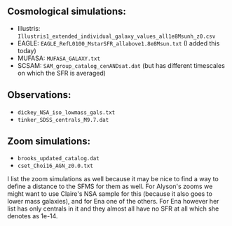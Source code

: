## Cosmological simulations:
- Illustris: `Illustris1_extended_individual_galaxy_values_all1e8Msunh_z0.csv`
- EAGLE: `EAGLE_RefL0100_MstarSFR_allabove1.8e8Msun.txt` (I added this today)
- MUFASA: `MUFASA_GALAXY.txt`
- SCSAM: `SAM_group_catalog_cenANDsat.dat` (but has different timescales on which the SFR is averaged)

## Observations:
- `dickey_NSA_iso_lowmass_gals.txt`
- `tinker_SDSS_centrals_M9.7.dat`

## Zoom simulations:
- `brooks_updated_catalog.dat`
- `cset_Choi16_AGN_z0.0.txt`

I list the zoom simulations as well because it may be nice to find a way to define a distance to the SFMS for them as well. For Alyson's zooms we might want to use Claire's NSA sample for this (because it also goes to lower mass galaxies), and for Ena one of the others. For Ena however her list has only centrals in it and they almost all have no SFR at all which she denotes as 1e-14.
